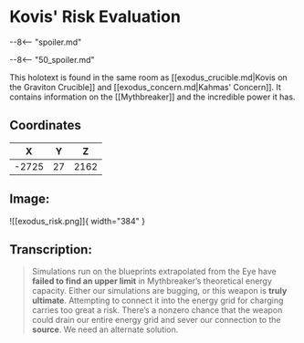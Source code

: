 # Kovis' Risk Evaluation

--8<-- "spoiler.md"

--8<-- "50_spoiler.md"

This holotext is found in the same room as [[exodus_crucible.md|Kovis on the Graviton Crucible]] and [[exodus_concern.md|Kahmas' Concern]]. It contains information on the [[Mythbreaker]] and the incredible power it has.

## Coordinates
| **X** | **Y** | **Z** |
| :---: | :---: | :---: |
| -2725 |  27  | 2162 |

## Image:

![[exodus_risk.png]]{ width="384" }

## Transcription:
> Simulations run on the blueprints extrapolated from the Eye have **failed to find an upper limit** in Mythbreaker’s theoretical energy capacity. Either our simulations are bugging, or this weapon is **truly ultimate**. Attempting to connect it into the energy grid for charging carries too great a risk. There’s a nonzero chance that the weapon could drain our entire energy grid and sever our connection to the **source**. We need an alternate solution.
